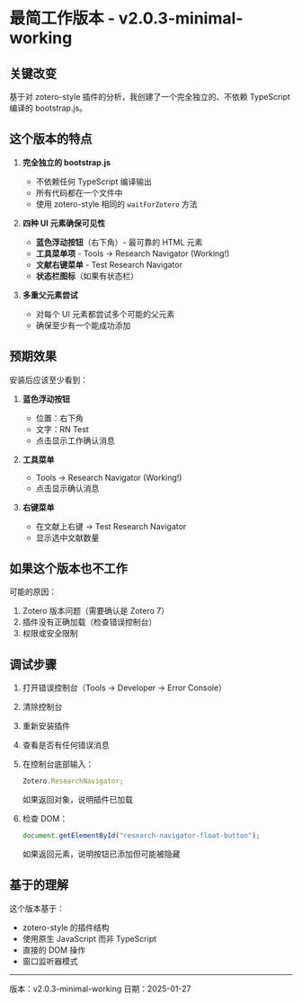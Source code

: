 # 最简工作版本 - v2.0.3-minimal-working

## 关键改变

基于对 zotero-style 插件的分析，我创建了一个完全独立的、不依赖 TypeScript 编译的 bootstrap.js。

## 这个版本的特点

1. **完全独立的 bootstrap.js**
   - 不依赖任何 TypeScript 编译输出
   - 所有代码都在一个文件中
   - 使用 zotero-style 相同的 `waitForZotero` 方法

2. **四种 UI 元素确保可见性**
   - **蓝色浮动按钮**（右下角）- 最可靠的 HTML 元素
   - **工具菜单项** - Tools → Research Navigator (Working!)
   - **文献右键菜单** - Test Research Navigator
   - **状态栏图标**（如果有状态栏）

3. **多重父元素尝试**
   - 对每个 UI 元素都尝试多个可能的父元素
   - 确保至少有一个能成功添加

## 预期效果

安装后应该至少看到：

1. **蓝色浮动按钮**
   - 位置：右下角
   - 文字：RN Test
   - 点击显示工作确认消息

2. **工具菜单**
   - Tools → Research Navigator (Working!)
   - 点击显示确认消息

3. **右键菜单**
   - 在文献上右键 → Test Research Navigator
   - 显示选中文献数量

## 如果这个版本也不工作

可能的原因：

1. Zotero 版本问题（需要确认是 Zotero 7）
2. 插件没有正确加载（检查错误控制台）
3. 权限或安全限制

## 调试步骤

1. 打开错误控制台（Tools → Developer → Error Console）
2. 清除控制台
3. 重新安装插件
4. 查看是否有任何错误消息

5. 在控制台底部输入：

   ```javascript
   Zotero.ResearchNavigator;
   ```

   如果返回对象，说明插件已加载

6. 检查 DOM：
   ```javascript
   document.getElementById("research-navigator-float-button");
   ```
   如果返回元素，说明按钮已添加但可能被隐藏

## 基于的理解

这个版本基于：

- zotero-style 的插件结构
- 使用原生 JavaScript 而非 TypeScript
- 直接的 DOM 操作
- 窗口监听器模式

---

版本：v2.0.3-minimal-working
日期：2025-01-27
